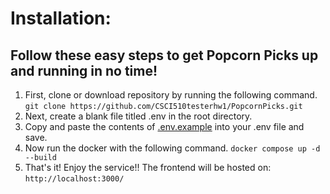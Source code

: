 # Installation:
## Follow these easy steps to get Popcorn Picks up and running in no time!
1. First, clone or download repository by running the following command. 
`git clone https://github.com/CSCI510testerhw1/PopcornPicks.git`
2. Next, create a blank file titled .env in the root directory.
3. Copy and paste the contents of [.env.example](https://github.com/CSCI510testerhw1/PopcornPicks/blob/master/.env.example) into your .env file and save. 
4. Now run the docker with the following command.
`docker compose up -d --build`
5. That's it! Enjoy the service!! The frontend will be hosted on:
`http://localhost:3000/`
